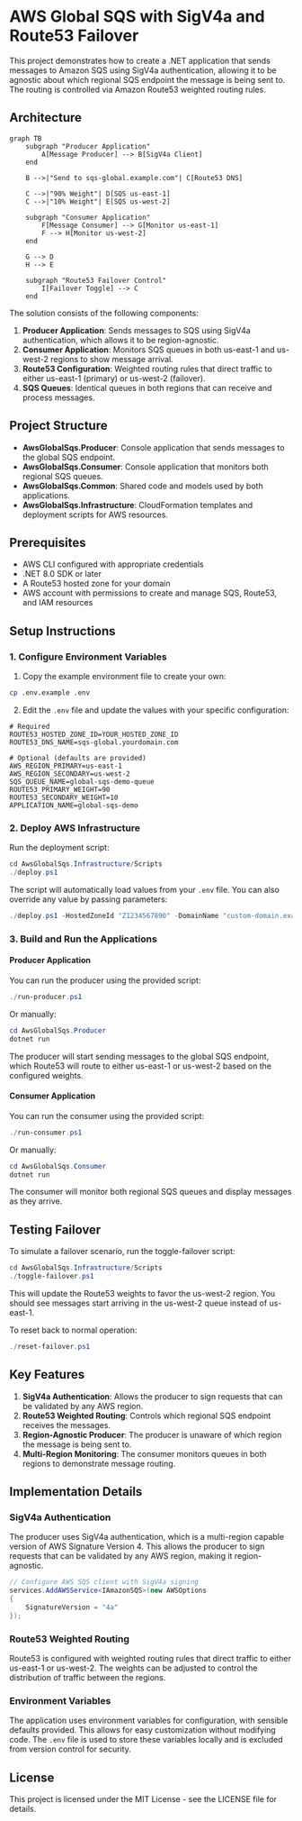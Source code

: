 # AWS Global SQS with SigV4a and Route53 Failover

This project demonstrates how to create a .NET application that sends messages to Amazon SQS using SigV4a authentication, allowing it to be agnostic about which regional SQS endpoint the message is being sent to. The routing is controlled via Amazon Route53 weighted routing rules.

## Architecture

```mermaid
graph TB
    subgraph "Producer Application"
        A[Message Producer] --> B[SigV4a Client]
    end
    
    B -->|"Send to sqs-global.example.com"| C[Route53 DNS]
    
    C -->|"90% Weight"| D[SQS us-east-1]
    C -->|"10% Weight"| E[SQS us-west-2]
    
    subgraph "Consumer Application"
        F[Message Consumer] --> G[Monitor us-east-1]
        F --> H[Monitor us-west-2]
    end
    
    G --> D
    H --> E
    
    subgraph "Route53 Failover Control"
        I[Failover Toggle] --> C
    end
```

The solution consists of the following components:

1. **Producer Application**: Sends messages to SQS using SigV4a authentication, which allows it to be region-agnostic.
2. **Consumer Application**: Monitors SQS queues in both us-east-1 and us-west-2 regions to show message arrival.
3. **Route53 Configuration**: Weighted routing rules that direct traffic to either us-east-1 (primary) or us-west-2 (failover).
4. **SQS Queues**: Identical queues in both regions that can receive and process messages.

## Project Structure

- **AwsGlobalSqs.Producer**: Console application that sends messages to the global SQS endpoint.
- **AwsGlobalSqs.Consumer**: Console application that monitors both regional SQS queues.
- **AwsGlobalSqs.Common**: Shared code and models used by both applications.
- **AwsGlobalSqs.Infrastructure**: CloudFormation templates and deployment scripts for AWS resources.

## Prerequisites

- AWS CLI configured with appropriate credentials
- .NET 8.0 SDK or later
- A Route53 hosted zone for your domain
- AWS account with permissions to create and manage SQS, Route53, and IAM resources

## Setup Instructions

### 1. Configure Environment Variables

1. Copy the example environment file to create your own:

```bash
cp .env.example .env
```

2. Edit the `.env` file and update the values with your specific configuration:

```
# Required
ROUTE53_HOSTED_ZONE_ID=YOUR_HOSTED_ZONE_ID
ROUTE53_DNS_NAME=sqs-global.yourdomain.com

# Optional (defaults are provided)
AWS_REGION_PRIMARY=us-east-1
AWS_REGION_SECONDARY=us-west-2
SQS_QUEUE_NAME=global-sqs-demo-queue
ROUTE53_PRIMARY_WEIGHT=90
ROUTE53_SECONDARY_WEIGHT=10
APPLICATION_NAME=global-sqs-demo
```

### 2. Deploy AWS Infrastructure

Run the deployment script:

```powershell
cd AwsGlobalSqs.Infrastructure/Scripts
./deploy.ps1
```

The script will automatically load values from your `.env` file. You can also override any value by passing parameters:

```powershell
./deploy.ps1 -HostedZoneId "Z1234567890" -DomainName "custom-domain.example.com"
```

### 3. Build and Run the Applications

#### Producer Application

You can run the producer using the provided script:

```powershell
./run-producer.ps1
```

Or manually:

```powershell
cd AwsGlobalSqs.Producer
dotnet run
```

The producer will start sending messages to the global SQS endpoint, which Route53 will route to either us-east-1 or us-west-2 based on the configured weights.

#### Consumer Application

You can run the consumer using the provided script:

```powershell
./run-consumer.ps1
```

Or manually:

```powershell
cd AwsGlobalSqs.Consumer
dotnet run
```

The consumer will monitor both regional SQS queues and display messages as they arrive.

## Testing Failover

To simulate a failover scenario, run the toggle-failover script:

```powershell
cd AwsGlobalSqs.Infrastructure/Scripts
./toggle-failover.ps1
```

This will update the Route53 weights to favor the us-west-2 region. You should see messages start arriving in the us-west-2 queue instead of us-east-1.

To reset back to normal operation:

```powershell
./reset-failover.ps1
```

## Key Features

1. **SigV4a Authentication**: Allows the producer to sign requests that can be validated by any AWS region.
2. **Route53 Weighted Routing**: Controls which regional SQS endpoint receives the messages.
3. **Region-Agnostic Producer**: The producer is unaware of which region the message is being sent to.
4. **Multi-Region Monitoring**: The consumer monitors queues in both regions to demonstrate message routing.

## Implementation Details

### SigV4a Authentication

The producer uses SigV4a authentication, which is a multi-region capable version of AWS Signature Version 4. This allows the producer to sign requests that can be validated by any AWS region, making it region-agnostic.

```csharp
// Configure AWS SQS client with SigV4a signing
services.AddAWSService<IAmazonSQS>(new AWSOptions
{
    SignatureVersion = "4a"
});
```

### Route53 Weighted Routing

Route53 is configured with weighted routing rules that direct traffic to either us-east-1 or us-west-2. The weights can be adjusted to control the distribution of traffic between the regions.

### Environment Variables

The application uses environment variables for configuration, with sensible defaults provided. This allows for easy customization without modifying code. The `.env` file is used to store these variables locally and is excluded from version control for security.

## License

This project is licensed under the MIT License - see the LICENSE file for details.